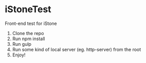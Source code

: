 # iStoneTest

Front-end test for iStone

1. Clone the repo
2. Run npm install
3. Run gulp
4. Run some kind of local server (eg. http-server) from the root
5. Enjoy!
